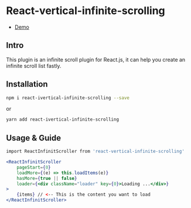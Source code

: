 # React-vertical-infinite-scrolling

- [Demo](https://hancoson.github.io/react-vertical-infinite-scrolling/build/index.html)

## Intro

This plugin is an infinite scroll plugin for React.js, it can help you create an infinite scroll list fastly.

## Installation

```sh
npm i react-ivertical-infinite-scrolling --save
```

or

```sh
yarn add react-ivertical-infinite-scrolling
```

## Usage & Guide

```sh
import ReactInfinitScroller from 'react-vertical-infinite-scrolling'
```

```jsx
<ReactInfinitScroller
    pageStart={0}
    loadMore={(e) => this.loadItems(e)}
    hasMore={true || false}
    loader={<div className="loader" key={0}>Loading ...</div>}
>
    {items} // <-- This is the content you want to load
</ReactInfinitScroller>
```